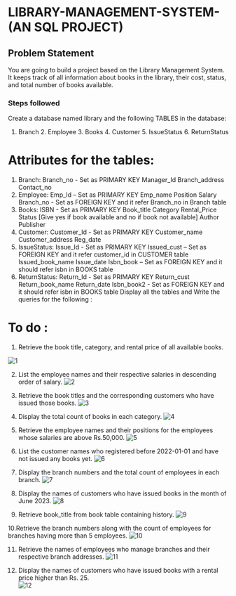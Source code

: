 # LIBRARY-MANAGEMENT-SYSTEM-(AN SQL PROJECT)

## Problem Statement

You are going to build a project based on the Library Management System.
It keeps track of all information about books in the library, their cost, status, and total number of books available.

### Steps followed 

Create a database named library and the following TABLES in the database:
 1. Branch 2. Employee 3. Books 4. Customer 5. IssueStatus 6. ReturnStatus 

# Attributes for the tables: 
 
 1. Branch: Branch_no - Set as PRIMARY KEY Manager_Id Branch_address Contact_no 
 2. Employee: Emp_Id – Set as PRIMARY KEY Emp_name Position Salary Branch_no - Set as FOREIGN KEY and it refer Branch_no in Branch table 
 3. Books: ISBN - Set as PRIMARY KEY Book_title Category Rental_Price Status [Give yes if book available and no if book not available] Author Publisher
 4. Customer: Customer_Id - Set as PRIMARY KEY Customer_name Customer_address Reg_date 
 5. IssueStatus: Issue_Id - Set as PRIMARY KEY Issued_cust – Set as FOREIGN KEY and it refer customer_id in CUSTOMER table 
 Issued_book_name Issue_date Isbn_book – Set as FOREIGN KEY and it should refer isbn in BOOKS table 
 6. ReturnStatus: Return_Id - Set as PRIMARY KEY Return_cust Return_book_name Return_date Isbn_book2 - Set as FOREIGN KEY and it should refer isbn
 in BOOKS table Display all the tables and Write the queries for the following : 


 
# To do :

1. Retrieve the book title, category, and rental price of all available books. 

![1](https://github.com/user-attachments/assets/fb0bf462-a3e7-47a5-a5e3-b3ea13c84cc4)

 2. List the employee names and their respective salaries in descending order of salary. 
 ![2](https://github.com/user-attachments/assets/f0c7a40d-e30a-4cdf-a3b8-d212b0c39e86) 

 3. Retrieve the book titles and the corresponding customers who have issued those books. 
 ![3](https://github.com/user-attachments/assets/d6307441-90d9-4e43-bf3f-fe8cbfbc9aa5)

 4. Display the total count of books in each category.
 ![4](https://github.com/user-attachments/assets/53ab240d-583d-4a1e-8de5-05f80b24783c)

 5. Retrieve the employee names and their positions for the employees whose salaries are above Rs.50,000. 
 ![5](https://github.com/user-attachments/assets/ffe95061-5deb-4cb7-9895-80baf882cba9) 

 6. List the customer names who registered before 2022-01-01 and have not issued any books yet.
 ![6](https://github.com/user-attachments/assets/5aaf7b4e-2925-452b-b5bb-1a2601baeef8)

 
 7. Display the branch numbers and the total count of employees in each branch.
 ![7](https://github.com/user-attachments/assets/ca5e8091-bd7d-4bcf-8c82-f73b3016d77e)

 8. Display the names of customers who have issued books in the month of June 2023.
 ![8](https://github.com/user-attachments/assets/00d38325-0b28-4cbf-84a9-4f593df8c72f)

 9. Retrieve book_title from book table containing history. 
 ![9](https://github.com/user-attachments/assets/b724b083-3692-40b0-9e5d-675d68fd8aa5)

 10.Retrieve the branch numbers along with the count of employees for branches having more than 5 employees.
 ![10](https://github.com/user-attachments/assets/1da0a77e-d976-4c95-9802-243d2ffc9869)
 
 11. Retrieve the names of employees who manage branches and their respective branch addresses. 
 ![11](https://github.com/user-attachments/assets/26d71b8b-b8d9-4063-a834-e6d4eb786318)

 12. Display the names of customers who have issued books with a rental price higher than Rs. 25.  
  ![12](https://github.com/user-attachments/assets/99d9d34f-c52c-4f5d-83cc-d0ec964029cc) 
